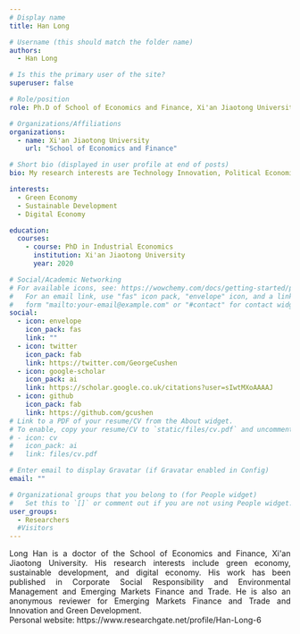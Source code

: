 ```yaml
---
# Display name
title: Han Long

# Username (this should match the folder name)
authors:
  - Han Long

# Is this the primary user of the site?
superuser: false

# Role/position
role: Ph.D of School of Economics and Finance, Xi'an Jiaotong University.

# Organizations/Affiliations
organizations:
  - name: Xi'an Jiaotong University
    url: "School of Economics and Finance"

# Short bio (displayed in user profile at end of posts)
bio: My research interests are Technology Innovation, Political Economics, Environmental Economics, and Sustainable Development.

interests:
  - Green Economy
  - Sustainable Development
  - Digital Economy

education:
  courses:
    - course: PhD in Industrial Economics
      institution: Xi'an Jiaotong University
      year: 2020

# Social/Academic Networking
# For available icons, see: https://wowchemy.com/docs/getting-started/page-builder/#icons
#   For an email link, use "fas" icon pack, "envelope" icon, and a link in the
#   form "mailto:your-email@example.com" or "#contact" for contact widget.
social:
  - icon: envelope
    icon_pack: fas
    link: ""
  - icon: twitter
    icon_pack: fab
    link: https://twitter.com/GeorgeCushen
  - icon: google-scholar
    icon_pack: ai
    link: https://scholar.google.co.uk/citations?user=sIwtMXoAAAAJ
  - icon: github
    icon_pack: fab
    link: https://github.com/gcushen
# Link to a PDF of your resume/CV from the About widget.
# To enable, copy your resume/CV to `static/files/cv.pdf` and uncomment the lines below.
# - icon: cv
#   icon_pack: ai
#   link: files/cv.pdf

# Enter email to display Gravatar (if Gravatar enabled in Config)
email: ""

# Organizational groups that you belong to (for People widget)
#   Set this to `[]` or comment out if you are not using People widget.
user_groups:
  - Researchers
  #Visitors
---
```


<div style="text-align: justify">
Long Han is a doctor of the School of Economics and Finance, Xi'an Jiaotong University. His research interests include green economy, sustainable development, and digital economy. His work has been published in Corporate Social Responsibility and Environmental Management and Emerging Markets Finance and Trade. He is also an anonymous reviewer for Emerging Markets Finance and Trade and Innovation and Green Development.<br>
Personal website: https://www.researchgate.net/profile/Han-Long-6
</div>